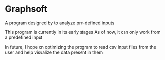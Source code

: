 # Graphsoft
A program designed by to analyze pre-defined inputs

This program is currently in its early stages
As of now, it can only work from a predefined input

In future, I hope on optimizing the program to read csv input files from the user and help visualize the data present in them
